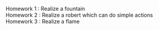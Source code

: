 Homework 1 : Realize a fountain  
Homework 2 : Realize a robert which can do simple actions  
Homework 3 : Realize a flame
